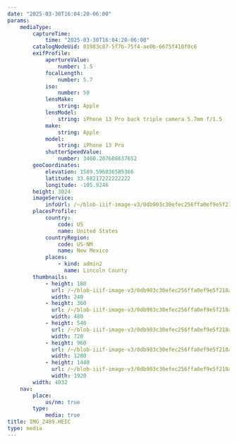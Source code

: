 ```yaml
---
date: "2025-03-30T16:04:20-06:00"
params:
    mediaType:
        captureTime:
            time: "2025-03-30T16:04:20-06:00"
        catalogNodeUid: 01983c87-5f7b-75f4-ae0b-6675f418f0c6
        exifProfile:
            apertureValue:
                number: 1.5
            focalLength:
                number: 5.7
            iso:
                number: 50
            lensMake:
                string: Apple
            lensModel:
                string: iPhone 13 Pro back triple camera 5.7mm f/1.5
            make:
                string: Apple
            model:
                string: iPhone 13 Pro
            shutterSpeedValue:
                number: 3460.207608637652
        geoCoordinates:
            elevation: 1589.596036585366
            latitude: 33.68217222222222
            longitude: -105.9246
        height: 3024
        imageService:
            infoUrl: /~/blob-iiif-image-v3/0db903c30efec256ffa0ef9e5f218a93036f9870e47d6bf7bc7d62996ecc2663/info.json
        placesProfile:
            country:
                code: US
                name: United States
            countryRegion:
                code: US-NM
                name: New Mexico
            places:
                - kind: admin2
                  name: Lincoln County
        thumbnails:
            - height: 180
              url: /~/blob-iiif-image-v3/0db903c30efec256ffa0ef9e5f218a93036f9870e47d6bf7bc7d62996ecc2663/full/240%2C180/0/default.jpg
              width: 240
            - height: 360
              url: /~/blob-iiif-image-v3/0db903c30efec256ffa0ef9e5f218a93036f9870e47d6bf7bc7d62996ecc2663/full/480%2C360/0/default.jpg
              width: 480
            - height: 540
              url: /~/blob-iiif-image-v3/0db903c30efec256ffa0ef9e5f218a93036f9870e47d6bf7bc7d62996ecc2663/full/720%2C540/0/default.jpg
              width: 720
            - height: 960
              url: /~/blob-iiif-image-v3/0db903c30efec256ffa0ef9e5f218a93036f9870e47d6bf7bc7d62996ecc2663/full/1280%2C960/0/default.jpg
              width: 1280
            - height: 1440
              url: /~/blob-iiif-image-v3/0db903c30efec256ffa0ef9e5f218a93036f9870e47d6bf7bc7d62996ecc2663/full/1920%2C1440/0/default.jpg
              width: 1920
        width: 4032
    nav:
        place:
            us/nm: true
        type:
            media: true
title: IMG_2489.HEIC
type: media
---
```

